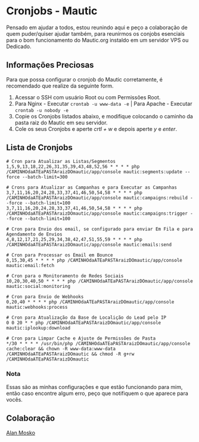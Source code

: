 # Cronjobs - Mautic

Pensado em ajudar a todos, estou reunindo aqui e peço a colaboração de quem puder/quiser ajudar também, para reunirmos os conjobs esenciais para o bom funcionamento do Mautic.org instaldo em um servidor VPS ou Dedicado.

## Informações Preciosas

Para que possa configurar o cronjob do Mautic corretamente, é recomendado que realize da seguinte form.

1. Acessar o SSH com usuário Root ou com Permissões Root.
2. Para Nginx - Executar ```crontab -u www-data -e``` | Para Apache - Executar ```crontab -u nobody -e```
3. Copie os Cronjobs listados abaixo, e modifique colocando o caminho da pasta raiz do Mautic em seu servidor.
4. Cole os seus Cronjobs e aperte *crtl + w* e depois aperte *y* e *enter*.

## Lista de Cronjobs
```
# Cron para Atualizar as Listas/Segmentos
1,5,9,13,18,22,26,31,35,39,43,48,52,56 * * * * php /CAMINHOdaATEaPASTAraizDOmautic/app/console mautic:segments:update --force --batch-limit=300

# Crons para Atualizar as Campanhas e para Executar as Campanhas
3,7,11,16,20,24,28,33,37,41,46,50,54,58 * * * * php /CAMINHOdaATEaPASTAraizDOmautic/app/console mautic:campaigns:rebuild --force --batch-limit=100
3,7,11,16,20,24,28,33,37,41,46,50,54,58 * * * * php /CAMINHOdaATEaPASTAraizDOmautic/app/console mautic:campaigns:trigger --force --batch-limit=100

# Cron para Envio dos email, se configurado para enviar Em Fila e para Agendamento de Envios
4,8,12,17,21,25,29,34,38,42,47,51,55,59 * * * * php /CAMINHOdaATEaPASTAraizDOmautic/app/console mautic:emails:send

# Cron para Processar os Email em Bounce
0,15,30,45 * * * * php /CAMINHOdaATEaPASTAraizDOmautic/app/console mautic:email:fetch

# Cron para o Monitoramento de Redes Sociais
10,20,30,40,50 * * * * php /CAMINHOdaATEaPASTAraizDOmautic/app/console mautic:social:monitoring

# Cron para Envio de Webhooks
0,20,40 * * * * php /CAMINHOdaATEaPASTAraizDOmautic/app/console mautic:webhooks:process

# Cron para Atualização da Base de Localição do Lead pelo IP
0 0 20 * * php /CAMINHOdaATEaPASTAraizDOmautic/app/console mautic:iplookup:download

# Cron para Limpar Cache e Ajuste de Permissões de Pasta
*/30 * * * * /usr/bin/php /CAMINHOdaATEaPASTAraizDOmautic/app/console cache:clear && chown -R www-data:www-data /CAMINHOdaATEaPASTAraizDOmautic && chmod -R g+rw /CAMINHOdaATEaPASTAraizDOmautic
```

### Nota

Essas são as minhas configurações e que estão funcionando para mim, então caso encontre algum erro, peço que notifiquem o que aparece para vocês.

## Colaboração

[Alan Mosko](http://fb.com/AlanWebD)
